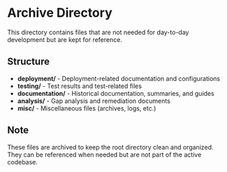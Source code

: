 # Archive Directory

This directory contains files that are not needed for day-to-day development but are kept for reference.

## Structure

- **deployment/** - Deployment-related documentation and configurations
- **testing/** - Test results and test-related files
- **documentation/** - Historical documentation, summaries, and guides
- **analysis/** - Gap analysis and remediation documents
- **misc/** - Miscellaneous files (archives, logs, etc.)

## Note

These files are archived to keep the root directory clean and organized. They can be referenced when needed but are not part of the active codebase.
